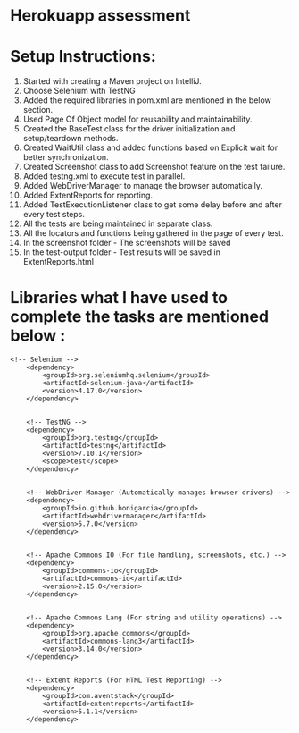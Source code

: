 # Herokuapp assessment

# Setup Instructions:

1) Started with creating a Maven project on IntelliJ.
2) Choose Selenium with TestNG
3) Added the required libraries in pom.xml are mentioned in the below section.
4) Used Page Of Object model for reusability and maintainability.
5) Created the BaseTest class for the driver initialization and setup/teardown methods.
6) Created WaitUtil class and added functions based on Explicit wait for better synchronization.
7) Created Screenshot class to add Screenshot feature on the test failure.
8) Added testng.xml to execute test in parallel.
9) Added WebDriverManager to manage the browser automatically.
10) Added ExtentReports for reporting.
11) Added TestExecutionListener class to get some delay before and after every test steps.
12) All the tests are being maintained in separate class.
13) All the locators and functions being gathered in the page of every test.
14) In the screenshot folder - The screenshots will be saved
15) In the test-output folder - Test results will be saved in ExtentReports.html



# Libraries what I have used to complete the tasks are mentioned below : 

    <!-- Selenium -->
        <dependency>
            <groupId>org.seleniumhq.selenium</groupId>
            <artifactId>selenium-java</artifactId>
            <version>4.17.0</version>
        </dependency>


        <!-- TestNG -->
        <dependency>
            <groupId>org.testng</groupId>
            <artifactId>testng</artifactId>
            <version>7.10.1</version>
            <scope>test</scope>
        </dependency>


        <!-- WebDriver Manager (Automatically manages browser drivers) -->
        <dependency>
            <groupId>io.github.bonigarcia</groupId>
            <artifactId>webdrivermanager</artifactId>
            <version>5.7.0</version>
        </dependency>


        <!-- Apache Commons IO (For file handling, screenshots, etc.) -->
        <dependency>
            <groupId>commons-io</groupId>
            <artifactId>commons-io</artifactId>
            <version>2.15.0</version>
        </dependency>


        <!-- Apache Commons Lang (For string and utility operations) -->
        <dependency>
            <groupId>org.apache.commons</groupId>
            <artifactId>commons-lang3</artifactId>
            <version>3.14.0</version>
        </dependency>


        <!-- Extent Reports (For HTML Test Reporting) -->
        <dependency>
            <groupId>com.aventstack</groupId>
            <artifactId>extentreports</artifactId>
            <version>5.1.1</version>
        </dependency>
